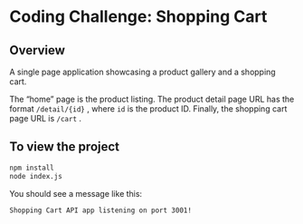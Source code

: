# Coding Challenge: Shopping Cart

## Overview

A single page application showcasing a product gallery and a shopping cart. 

The “home” page is the product listing. The product detail page URL has the format `/detail/{id}` , where `id` is the product ID. Finally, the shopping cart page URL is `/cart` .

## To view the project


```bash
npm install
node index.js
```

You should see a message like this:

```
Shopping Cart API app listening on port 3001!
```
